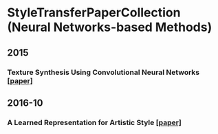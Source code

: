 # StyleTransferPaperCollection (Neural Networks-based Methods)

## 2015
### Texture Synthesis Using Convolutional Neural Networks [[paper]](http://papers.nips.cc/paper/5633-texture-synthesis-using-convolutional-neural-networks)

## 2016-10
### A Learned Representation for Artistic Style [[paper]](https://arxiv.org/abs/1610.07629)
